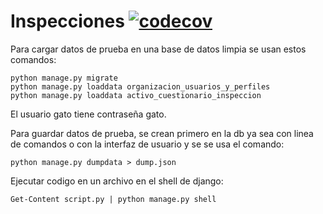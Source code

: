 # Inspecciones [![codecov](https://codecov.io/gh/gomac-un/inspecciones_back/branch/main/graph/badge.svg?token=URPWTW7Z57)](https://codecov.io/gh/gomac-un/inspecciones_back)

Para cargar datos de prueba en una base de datos limpia se usan estos comandos:
```
python manage.py migrate
python manage.py loaddata organizacion_usuarios_y_perfiles
python manage.py loaddata activo_cuestionario_inspeccion
```
El usuario gato tiene contraseña gato.

Para guardar datos de prueba, se crean primero en la db ya sea con linea de comandos
o con la interfaz de usuario y se se usa el comando:
```
python manage.py dumpdata > dump.json
```

Ejecutar codigo en un archivo en el shell de django:
```
Get-Content script.py | python manage.py shell
```
